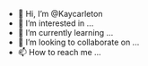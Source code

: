 - 👋 Hi, I’m @Kaycarleton
- 👀 I’m interested in ...
- 🌱 I’m currently learning ...
- 💞️ I’m looking to collaborate on ...
- 📫 How to reach me ...

<!---
Kaycarleton/Kaycarleton is a ✨ special ✨ repository because its `README.md` (this file) appears on your GitHub profile.
You can click the Preview link to take a look at your changes.
--->

